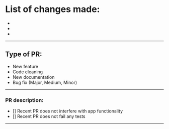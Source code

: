 # List of changes made:

-
-
-

----------------------------------------------------------------

## Type of PR:

* New feature
* Code cleaning
* New documentation
* Bug fix (Major, Medium, Minor)

----------------------------------------------------------------

### PR description:

- [] Recent PR does not interfere with app functionality
- [] Recent PR does not fail any tests

----------------------------------------------------------------

<!---
Example: 
Fix|Update for WineSpotter/repository_name/PR-Number/name_of_fix
--->
